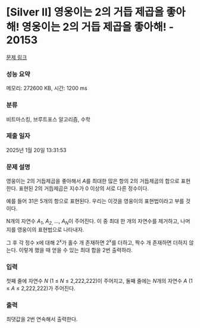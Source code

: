 # [Silver II] 영웅이는 2의 거듭 제곱을 좋아해! 영웅이는 2의 거듭 제곱을 좋아해! - 20153 

[문제 링크](https://www.acmicpc.net/problem/20153) 

### 성능 요약

메모리: 272600 KB, 시간: 1200 ms

### 분류

비트마스킹, 브루트포스 알고리즘, 수학

### 제출 일자

2025년 1월 20일 13:31:53

### 문제 설명

<p>영웅이는 2의 거듭제곱을 좋아해서 <em>A</em>를 최대한 많은 항의 2의 거듭제곱의 합으로 표현한다. 표현된 2의 거듭제곱은 지수가 0 이상의 서로 다른 정수이다.</p>

<p>예를 들어 31은 5개의 항으로 표현된다. 우리는 이것을 영웅이의 표현법이라고 부를 것이다.</p>

<p>N개의 자연수 <em>A<sub>1</sub></em>, <em>A</em><sub><em>2</em>, </sub>..., <em>A<sub>N</sub></em>이 주어진다. 이 중 최대 한 개의 자연수를 제거하고, 나머지를 영웅이의 표현법으로 나타내자.</p>

<p>그 후 각 정수 x에 대해 2<sup>x</sup>가 홀수 개 존재하면 2<sup>x</sup>를 더하고, 짝수 개 존재하면 더하지 않는다. 이렇게 했을 때 얻을 수 있는 최대 합을 2번 출력하라.</p>

### 입력 

 <p>첫째 줄에 자연수 <em>N </em>(1 ≤ <em>N</em> ≤ 2,222,222)이 주어지고, 둘째 줄에는 <em>N</em>개의 자연수 <em>A </em>(1 ≤ <em>A</em> ≤ 2,222,222)가 주어진다.</p>

### 출력 

 <p>최댓값을 2번 연속해서 출력한다.</p>

